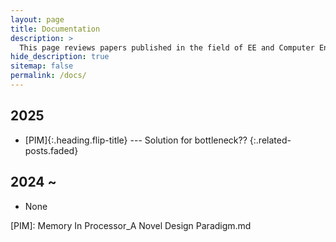 ```yaml
---
layout: page
title: Documentation
description: >
  This page reviews papers published in the field of EE and Computer Engineering.
hide_description: true
sitemap: false
permalink: /docs/
---
```


<!-- Here you should be able to find everything you need to know to accomplish the most common tasks when blogging with Hydejack.

While this manual tries to be beginner-friendly, as a user of Jekyll it is assumed that you are comfortable running shell commands and editing text files.
{:.note} -->


## 2025
* [PIM]{:.heading.flip-title} --- Solution for bottleneck??
{:.related-posts.faded}

## 2024 ~ 
* None

[PIM]: Memory In Processor_A Novel Design Paradigm.md


